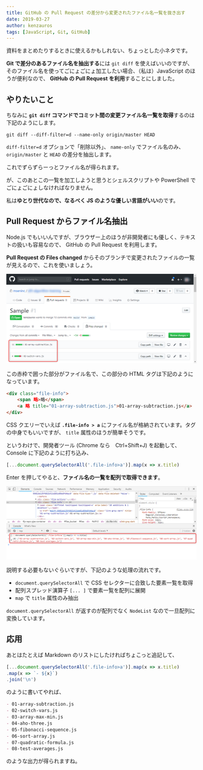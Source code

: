 ```yaml
---
title: GitHub の Pull Request の差分から変更されたファイル名一覧を抜き出す
date: 2019-03-27
author: kenzauros
tags: [JavaScript, Git, GitHub]
---
```


資料をまとめたりするときに使えるかもしれない、ちょっとした小ネタです。

**Git で差分のあるファイル名を抽出する**には `git diff` を使えばいいのですが、そのファイル名を使ってごにょごにょ加工したい場合、（私は）JavaScript のほうが便利なので、 **GitHub の Pull Request を利用**することにしました。

## やりたいこと

ちなみに **`git diff` コマンドでコミット間の変更ファイル名一覧を取得**するのは下記のようにします。

```
git diff --diff-filter=d --name-only origin/master HEAD
```

`diff-filter=d` オプションで「削除以外」、 `name-only` でファイル名のみ、 `origin/master` と `HEAD` の差分を抽出します。

これでずらずらーっとファイル名が得られます。

が、このあとこの一覧を加工しようと思うとシェルスクリプトや PowerShell でごにょごにょしなければなりません。

私は**ゆとり世代なので、なるべく JS のような優しい言語がいい**のです。

## Pull Request からファイル名抽出

Node.js でもいいんですが、ブラウザー上のほうが非開発者にも優しく、テキストの扱いも容易なので、 GitHub の Pull Request を利用します。

**Pull Request の Files changed** からそのブランチで変更されたファイルの一覧が見えるので、これを使いましょう。

![GitHub Pull Request](images/extract-diff-file-names-from-github-pull-request-1.png)

この赤枠で囲った部分がファイル名で、この部分の HTML タグは下記のようになっています。

```html
<div class="file-info">
    <span 略>略</span>
    <a 略 title="01-array-subtraction.js">01-array-subtraction.js</a>
</div>
```

CSS クエリーでいえば **`.file-info > a`** にファイル名が格納されています。タグの中身でもいいですが、 `title` 属性のほうが簡単そうです。

というわけで、開発者ツール (Chrome なら　Ctrl+Shift+J) を起動して、 Console に下記のように打ち込み、

```js
[...document.querySelectorAll('.file-info>a')].map(x => x.title)
```

Enter を押してやると、**ファイル名の一覧を配列で取得できます**。

![Chrome 開発者ツール](images/extract-diff-file-names-from-github-pull-request-2.png)

説明する必要もないぐらいですが、下記のような処理の流れです。

- `document.querySelectorAll` で CSS セレクターに合致した要素一覧を取得
- 配列スプレッド演算子 `[... ]` で要素一覧を配列に展開
- `map` で `title` 属性のみ抽出

`document.querySelectorAll` が返すのが配列でなく `NodeList` なので一旦配列に変換しています。

## 応用

あとはたとえば Markdown のリストにしたければちょこっと追記して、

```js
[...document.querySelectorAll('.file-info>a')].map(x => x.title)
.map(x => `- ${x}`)
.join('\n')
```

のように書いてやれば、

```md
- 01-array-subtraction.js
- 02-switch-vars.js
- 03-array-max-min.js
- 04-aho-three.js
- 05-fibonacci-sequence.js
- 06-sort-array.js
- 07-quadratic-formula.js
- 08-test-averages.js
```

のような出力が得られますね。
